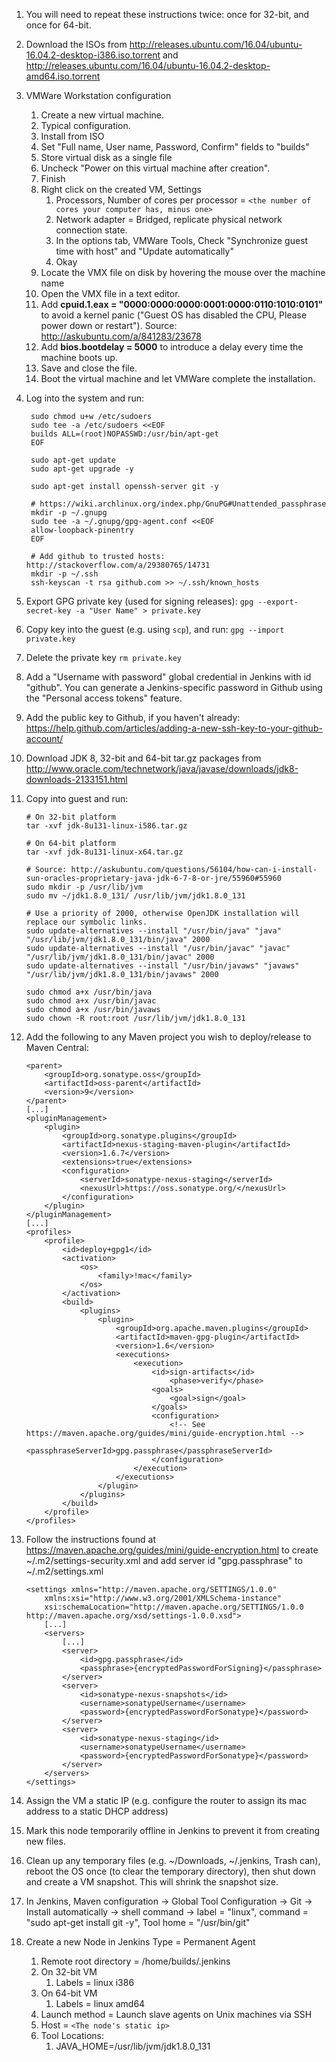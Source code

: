 1. You will need to repeat these instructions twice: once for 32-bit, and once for 64-bit.
2. Download the ISOs from http://releases.ubuntu.com/16.04/ubuntu-16.04.2-desktop-i386.iso.torrent and http://releases.ubuntu.com/16.04/ubuntu-16.04.2-desktop-amd64.iso.torrent
3. VMWare Workstation configuration
	1. Create a new virtual machine.
	2. Typical configuration.
	3. Install from ISO
	4. Set "Full name, User name, Password, Confirm" fields to "builds"
	5. Store virtual disk as a single file
	6. Uncheck "Power on this virtual machine after creation".
	7. Finish
	8. Right click on the created VM, Settings
		1. Processors, Number of cores per processor = `<the number of cores your computer has, minus one>`
		2. Network adapter = Bridged, replicate physical network connection state.
		3. In the options tab, VMWare Tools, Check "Synchronize guest time with host" and "Update automatically"
		4. Okay
	9. Locate the VMX file on disk by hovering the mouse over the machine name
	10. Open the VMX file in a text editor.
	11. Add **cpuid.1.eax = "0000:0000:0000:0001:0000:0110:1010:0101"** to avoid a kernel panic ("Guest OS has disabled the CPU, Please power down or restart"). Source: http://askubuntu.com/a/841283/23678
	12. Add **bios.bootdelay = 5000** to introduce a delay every time the machine boots up.
	13. Save and close the file.
	14. Boot the virtual machine and let VMWare complete the installation.
4. Log into the system and run:

		sudo chmod u+w /etc/sudoers
		sudo tee -a /etc/sudoers <<EOF
		builds ALL=(root)NOPASSWD:/usr/bin/apt-get
		EOF

		sudo apt-get update
		sudo apt-get upgrade -y

		sudo apt-get install openssh-server git -y

		# https://wiki.archlinux.org/index.php/GnuPG#Unattended_passphrase
		mkdir -p ~/.gnupg
		sudo tee -a ~/.gnupg/gpg-agent.conf <<EOF
		allow-loopback-pinentry
		EOF

		# Add github to trusted hosts: http://stackoverflow.com/a/29380765/14731
		mkdir -p ~/.ssh
		ssh-keyscan -t rsa github.com >> ~/.ssh/known_hosts

5. Export GPG private key (used for signing releases): `gpg --export-secret-key -a "User Name" > private.key`
6. Copy key into the guest (e.g. using `scp`), and run: `gpg --import private.key`
7. Delete the private key `rm private.key`
8. Add a "Username with password" global credential in Jenkins with id "github". You can generate a Jenkins-specific password in Github using the "Personal access tokens" feature.
9. Add the public key to Github, if you haven't already: https://help.github.com/articles/adding-a-new-ssh-key-to-your-github-account/
10. Download JDK 8, 32-bit and 64-bit tar.gz packages from http://www.oracle.com/technetwork/java/javase/downloads/jdk8-downloads-2133151.html
11. Copy into guest and run:

		# On 32-bit platform
		tar -xvf jdk-8u131-linux-i586.tar.gz

		# On 64-bit platform
		tar -xvf jdk-8u131-linux-x64.tar.gz

		# Source: http://askubuntu.com/questions/56104/how-can-i-install-sun-oracles-proprietary-java-jdk-6-7-8-or-jre/55960#55960
		sudo mkdir -p /usr/lib/jvm
		sudo mv ~/jdk1.8.0_131/ /usr/lib/jvm/jdk1.8.0_131

		# Use a priority of 2000, otherwise OpenJDK installation will replace our symbolic links.
		sudo update-alternatives --install "/usr/bin/java" "java" "/usr/lib/jvm/jdk1.8.0_131/bin/java" 2000
		sudo update-alternatives --install "/usr/bin/javac" "javac" "/usr/lib/jvm/jdk1.8.0_131/bin/javac" 2000
		sudo update-alternatives --install "/usr/bin/javaws" "javaws" "/usr/lib/jvm/jdk1.8.0_131/bin/javaws" 2000

		sudo chmod a+x /usr/bin/java
		sudo chmod a+x /usr/bin/javac
		sudo chmod a+x /usr/bin/javaws
		sudo chown -R root:root /usr/lib/jvm/jdk1.8.0_131

12. Add the following to any Maven project you wish to deploy/release to Maven Central:

		<parent>
			<groupId>org.sonatype.oss</groupId>
			<artifactId>oss-parent</artifactId>
			<version>9</version>
		</parent>
		[...]
		<pluginManagement>
			<plugin>
				<groupId>org.sonatype.plugins</groupId>
				<artifactId>nexus-staging-maven-plugin</artifactId>
				<version>1.6.7</version>
				<extensions>true</extensions>
				<configuration>
					<serverId>sonatype-nexus-staging</serverId>
					<nexusUrl>https://oss.sonatype.org/</nexusUrl>
				</configuration>
			</plugin>
		</pluginManagement>
		[...]
		<profiles>
			<profile>
				<id>deploy+gpg1</id>
				<activation>
					<os>
						<family>!mac</family>
					</os>
				</activation>
				<build>
					<plugins>
						<plugin>
							<groupId>org.apache.maven.plugins</groupId>
							<artifactId>maven-gpg-plugin</artifactId>
							<version>1.6</version>
							<executions>
								<execution>
									<id>sign-artifacts</id>
										<phase>verify</phase>
									<goals>
										<goal>sign</goal>
									</goals>
									<configuration>
										<!-- See https://maven.apache.org/guides/mini/guide-encryption.html -->
										<passphraseServerId>gpg.passphrase</passphraseServerId>
									</configuration>
								</execution>
							</executions>
						</plugin>
					</plugins>
				</build>
			</profile>
		</profiles>

13. Follow the instructions found at https://maven.apache.org/guides/mini/guide-encryption.html to create ~/.m2/settings-security.xml and add server id "gpg.passphrase" to ~/.m2/settings.xml

		<settings xmlns="http://maven.apache.org/SETTINGS/1.0.0"
		    xmlns:xsi="http://www.w3.org/2001/XMLSchema-instance"
		    xsi:schemaLocation="http://maven.apache.org/SETTINGS/1.0.0 http://maven.apache.org/xsd/settings-1.0.0.xsd">
			[...]
			<servers>
				[...]
				<server>
					<id>gpg.passphrase</id>
					<passphrase>{encryptedPasswordForSigning}</passphrase>
				</server>
				<server>
					<id>sonatype-nexus-snapshots</id>
					<username>sonatypeUsername</username>
					<password>{encryptedPasswordForSonatype}</password>
				</server>
				<server>
					<id>sonatype-nexus-staging</id>
					<username>sonatypeUsername</username>
					<password>{encryptedPasswordForSonatype}</password>
				</server>
			</servers>
		</settings>

14. Assign the VM a static IP (e.g. configure the router to assign its mac address to a static DHCP address)
15. Mark this node temporarily offline in Jenkins to prevent it from creating new files.
16. Clean up any temporary files (e.g. ~/Downloads, ~/.jenkins, Trash can), reboot the OS once (to clear the temporary directory), then shut down and create a VM snapshot. This will shrink the snapshot size.
17. In Jenkins, Maven configuration → Global Tool Configuration → Git → Install automatically → shell command → label = "linux", command = "sudo apt-get install git -y", Tool home = "/usr/bin/git"
18. Create a new Node in Jenkins
Type = Permanent Agent
	1. Remote root directory = /home/builds/.jenkins
	2. On 32-bit VM
		1. Labels = linux i386
	3. On 64-bit VM
		1. Labels = linux amd64
	4. Launch method = Launch slave agents on Unix machines via SSH
	5. Host = `<The node's static ip>`
	6. Tool Locations:
		1. JAVA_HOME=/usr/lib/jvm/jdk1.8.0_131